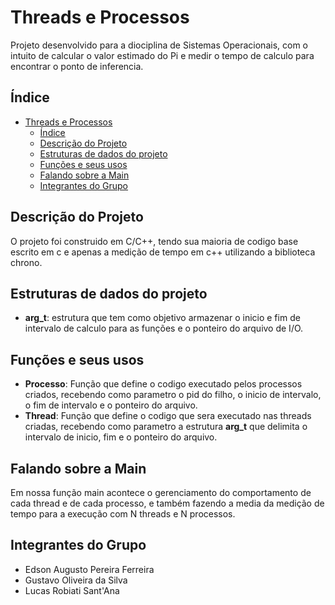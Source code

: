# Threads e Processos
Projeto desenvolvido para a diociplina de Sistemas Operacionais, com o intuito de calcular o valor estimado do Pi e medir o tempo de calculo
para encontrar o ponto de inferencia.

## Índice

- [Threads e Processos](#threads-e-processos)
  - [Índice](#índice)
  - [Descrição do Projeto](#descrição-do-projeto)
  - [Estruturas de dados do projeto](#Estruturas-de-dados-do-projeto)
  - [Funções e seus usos](#funções-e-seus-usos)
  - [Falando sobre a Main](#falando-sobre-a-main)
  - [Integrantes do Grupo](#integrantes-do-grupo)



## Descrição do Projeto

O projeto foi construido em C/C++, tendo sua maioria de codigo base escrito em c e apenas a medição de tempo em c++ utilizando a biblioteca chrono.

## Estruturas de dados do projeto

- **arg_t**: estrutura que tem como objetivo armazenar o inicio e fim de intervalo de calculo para as funções e o ponteiro do arquivo de I/O.

## Funções e seus usos

- **Processo**: Função que define o codigo executado pelos processos criados, recebendo como parametro o pid do filho, o inicio de intervalo, o fim de intervalo e o ponteiro do arquivo.
- **Thread**: Função que define o codigo que sera executado nas threads criadas, recebendo como parametro a estrutura **arg_t** que delimita o intervalo de inicio, fim e o ponteiro do arquivo.

## Falando sobre a Main
Em nossa função main acontece o gerenciamento do comportamento de cada thread e de cada processo, e também fazendo a media da medição de tempo para a execução com N threads e N processos.

## Integrantes do Grupo
- Edson Augusto Pereira Ferreira
- Gustavo Oliveira da Silva
- Lucas Robiati Sant'Ana
